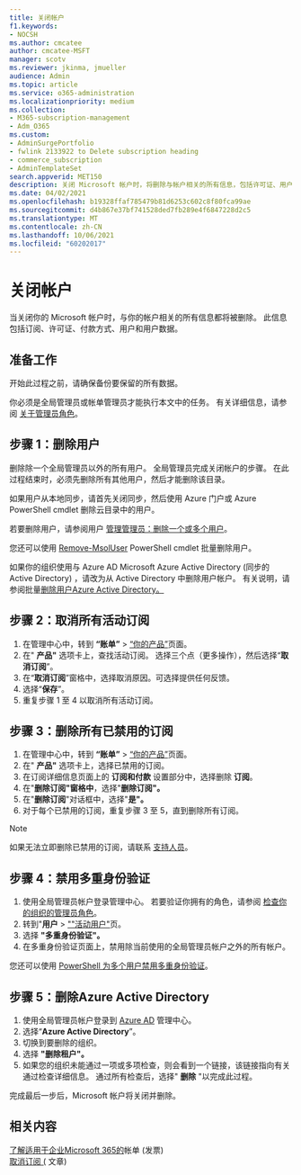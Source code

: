 ```yaml
---
title: 关闭帐户
f1.keywords:
- NOCSH
ms.author: cmcatee
author: cmcatee-MSFT
manager: scotv
ms.reviewer: jkinma, jmueller
audience: Admin
ms.topic: article
ms.service: o365-administration
ms.localizationpriority: medium
ms.collection:
- M365-subscription-management
- Adm_O365
ms.custom:
- AdminSurgePortfolio
- fwlink 2133922 to Delete subscription heading
- commerce_subscription
- AdminTemplateSet
search.appverid: MET150
description: 关闭 Microsoft 帐户时，将删除与帐户相关的所有信息，包括许可证、用户和用户数据。
ms.date: 04/02/2021
ms.openlocfilehash: b19328ffaf785479b81d6253c602c8f80fca99ae
ms.sourcegitcommit: d4b867e37bf741528ded7fb289e4f6847228d2c5
ms.translationtype: MT
ms.contentlocale: zh-CN
ms.lasthandoff: 10/06/2021
ms.locfileid: "60202017"
---
```

# <a name="close-your-account"></a>关闭帐户

当关闭你的 Microsoft 帐户时，与你的帐户相关的所有信息都将被删除。 此信息包括订阅、许可证、付款方式、用户和用户数据。

## <a name="before-you-begin"></a>准备工作

开始此过程之前，请确保备份要保留的所有数据。

你必须是全局管理员或帐单管理员才能执行本文中的任务。 有关详细信息，请参阅 [关于管理员角色](../admin/add-users/about-admin-roles.md)。

## <a name="step-1-delete-users"></a>步骤 1：删除用户

删除除一个全局管理员以外的所有用户。 全局管理员完成关闭帐户的步骤。 在此过程结束时，必须先删除所有其他用户，然后才能删除该目录。

如果用户从本地同步，请首先关闭同步，然后使用 Azure 门户或 Azure PowerShell cmdlet 删除云目录中的用户。

若要删除用户，请参阅用户 [管理管理员：删除一个或多个用户](../admin/add-users/delete-a-user.md#user-management-admin-delete-one-or-more-users-from-office-365)。

您还可以使用 [Remove-MsolUser](/powershell/module/msonline/remove-msoluser) PowerShell cmdlet 批量删除用户。

如果你的组织使用与 Azure AD Microsoft Azure Active Directory (同步的 Active Directory) ，请改为从 Active Directory 中删除用户帐户。 有关说明，请参阅批量[删除用户Azure Active Directory。](/azure/active-directory/users-groups-roles/users-bulk-delete)

## <a name="step-2-cancel-all-active-subscriptions"></a>步骤 2：取消所有活动订阅

1. 在管理中心中，转到 **“账单”** > <a href="https://go.microsoft.com/fwlink/p/?linkid=842054" target="_blank">“你的产品”</a>页面。
2. 在" **产品"** 选项卡上，查找活动订阅。 选择三个点（更多操作），然后选择“**取消订阅**”。
3. 在“**取消订阅**”窗格中，选择取消原因。可选择提供任何反馈。
4. 选择“**保存**”。
5. 重复步骤 1 至 4 以取消所有活动订阅。

## <a name="step-3-delete-all-disabled-subscriptions"></a>步骤 3：删除所有已禁用的订阅

1. 在管理中心中，转到 **“账单”** > <a href="https://go.microsoft.com/fwlink/p/?linkid=842054" target="_blank">“你的产品”</a>页面。
2. 在" **产品"** 选项卡上，选择已禁用的订阅。
3. 在订阅详细信息页面上的 **订阅和付款** 设置部分中，选择删除 **订阅**。
4. 在"**删除订阅"窗格中**，选择"**删除订阅"。**
5. 在"**删除订阅**"对话框中，选择"**是"。**
6. 对于每个已禁用的订阅，重复步骤 3 至 5，直到删除所有订阅。

> [!NOTE]
> 如果无法立即删除已禁用的订阅，请联系 [支持人员](../business-video/get-help-support.md)。

## <a name="step-4-disable-multi-factor-authentication"></a>步骤 4：禁用多重身份验证

1. 使用全局管理员帐户登录管理中心。 若要验证你拥有的角色，请参阅 [检查你的组织的管理员角色](../admin/add-users/assign-admin-roles.md#check-admin-roles-in-your-organization)。
2. 转到"**用户**  >  <a href="https://go.microsoft.com/fwlink/p/?linkid=834822" target="_blank">""活动用户"</a>页。
3. 选择 **"多重身份验证"。**
4. 在多重身份验证页面上，禁用除当前使用的全局管理员帐户之外的所有帐户。

您还可以使用 [PowerShell 为多个用户禁用多重身份验证](/azure/active-directory/authentication/howto-mfa-userstates#change-state-using-powershell)。


## <a name="step-5-delete-the-directory-in-azure-active-directory"></a>步骤 5：删除Azure Active Directory

1. 使用全局管理员帐户登录到 <a href="https://aad.portal.azure.com/" target="_blank">Azure AD</a> 管理中心。
2. 选择“**Azure Active Directory**”。
3. 切换到要删除的组织。
4. 选择 **"删除租户"。**
5. 如果您的组织未能通过一项或多项检查，则会看到一个链接，该链接指向有关通过检查详细信息。 通过所有检查后，选择" **删除** "以完成此过程。

完成最后一步后，Microsoft 帐户将关闭并删除。

## <a name="related-content"></a>相关内容 

[了解适用于企业Microsoft 365的](./billing-and-payments/understand-your-invoice2.md)帐单 (发票) \
[取消订阅 (](./subscriptions/cancel-your-subscription.md) 文章) 

